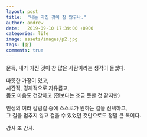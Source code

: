 ```yaml
---
layout: post
title:  "나는 가진 것이 참 많구나."
author: andrew
date:   2019-09-10 17:39:00 +0900
categories: life
image: assets/images/p2.jpg
tags: [삶]
comments: true
---
```


문득, 내가 가진 것이 참 많은 사람이라는 생각이 들었다.

따뜻한 가정이 있고,<br>
시간적, 경제적으로 자유롭고,<br>
몸도 마음도 건강하고 (전보다는 조금 못한 것 같지만)

인생의 여러 갈림길 중에 스스로가 원하는 길을 선택하고,<br>
그 길을 멈추지 않고 걸을 수 있었던 것만으로도 정말 큰 복이다.

감사 또 감사.
